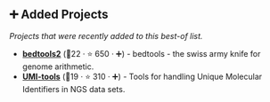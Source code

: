 ## ➕ Added Projects

_Projects that were recently added to this best-of list._

- <b><a href="https://github.com/arq5x/bedtools2">bedtools2</a></b> (🥇22 ·  ⭐ 650 · ➕) - bedtools - the swiss army knife for genome arithmetic.
- <b><a href="https://github.com/CGATOxford/UMI-tools">UMI-tools</a></b> (🥈19 ·  ⭐ 310 · ➕) - Tools for handling Unique Molecular Identifiers in NGS data sets.

